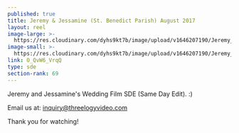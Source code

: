```yaml
---
published: true
title: Jeremy & Jessamine (St. Benedict Parish) August 2017
layout: reel
image-large: >-
  https://res.cloudinary.com/dyhs9kt7b/image/upload/v1646207190/Jeremy_Jessamine.jpg
image-small: >-
  https://res.cloudinary.com/dyhs9kt7b/image/upload/v1646207190/Jeremy_Jessamine.jpg
link: O_QvW6_VrqQ
type: sde
section-rank: 69
---
```

Jeremy and Jessamine's Wedding Film SDE (Same Day Edit). :)

Email us at: inquiry@threelogyvideo.com

Thank you for watching!
